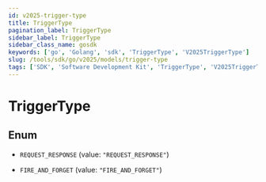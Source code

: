 ```yaml
---
id: v2025-trigger-type
title: TriggerType
pagination_label: TriggerType
sidebar_label: TriggerType
sidebar_class_name: gosdk
keywords: ['go', 'Golang', 'sdk', 'TriggerType', 'V2025TriggerType'] 
slug: /tools/sdk/go/v2025/models/trigger-type
tags: ['SDK', 'Software Development Kit', 'TriggerType', 'V2025TriggerType']
---
```


# TriggerType

## Enum


* `REQUEST_RESPONSE` (value: `"REQUEST_RESPONSE"`)

* `FIRE_AND_FORGET` (value: `"FIRE_AND_FORGET"`)


